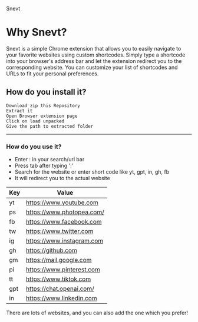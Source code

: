 Snevt

# Why Snevt?

Snevt is a simple Chrome extension that allows you to easily navigate to your favorite websites using custom shortcodes. Simply type a shortcode into your browser's address bar and let the extension redirect you to the corresponding website. You can customize your list of shortcodes and URLs to fit your personal preferences.

## How do you install it?

    Download zip this Repository
    Extract it
    Open Browser extension page
    Click on load unpacked
    Give the path to extracted folder

---

### How do you use it?

- Enter : in your search/url bar
- Press tab after typing ':'
- Search for the website or enter short code like yt, gpt, in, gh, fb
- It will redirect you to the actual website

| Key | Value                     |
| --- | ------------------------- |
| yt  | https://www.youtube.com   |
| ps  | https://www.photopea.com/ |
| fb  | https://www.facebook.com  |
| tw  | https://www.twitter.com   |
| ig  | https://www.instagram.com |
| gh  | https://github.com        |
| gm  | https://mail.google.com   |
| pi  | https://www.pinterest.com |
| tt  | https://www.tiktok.com    |
| gpt | https://chat.openai.com/  |
| in  | https://www.linkedin.com  |

There are lots of websites, and you can also add the one which you prefer!
